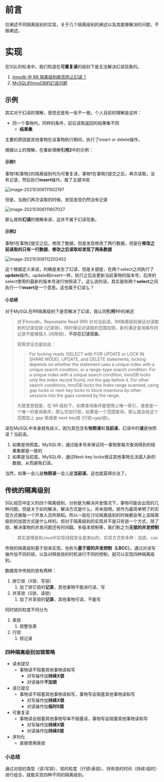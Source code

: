 # 前言

仅阐述不同隔离级别的实现，关于几个隔离级别的阐述以及其能够解决的问题，不做阐述。

# 实现

在SQL的标准中，我们知道在**可重复读**的级别下是无法解决幻读现象的。

1. [Innodb 中 RR 隔离级别能否防止幻读？](https://github.com/Yhzhtk/note/issues/42)
2. [MySQL的InnoDB的幻读问题](http://blog.sina.com.cn/s/blog_499740cb0100ugs7.html)

## 示例

其实对于幻读的理解，感觉还是有一些不一致。个人目前的理解是这样：

- 同一个事物内，同样的条件，前后读取返回的结果集不同
  - **结果集**

主要的原因是其他事物在该事物执行期间，执行了insert or delete操作。

根据以上的理解，在重新理解**引用2**中的示例：

#### 示例1

事物1和事物2的隔离级别均为可重复读，事物1在事物2提交之后，再次读取，没有记录，然后执行**insert**操作。报了主键冲突

![image-20210306111502197](https://i.loli.net/2021/03/06/rlivPtIFdWN2qjf.png)

但是，当我们再次读取的时候，发现发现仍然没有记录

![image-20210306111607027](https://i.loli.net/2021/03/06/SfWHxDgUBN3OMpm.png)

那么按照**幻读**的理解来讲，这并不属于幻读现象。

#### 示例2

事物1在事物2提交之后，修改了数据，但是发现修改了两行数据，但是在**修改之前读取的只有一行数据**，**修改之后读取却发现了两条数据**

![image-20210306112202452](https://i.loli.net/2021/03/06/dHtPo6aKm7INBvy.png)

这个根据定义来说，的确是发生了幻读，但是关键是，在两个select之间执行了**update**操作。update和insert一样，执行之后会更新当前事物的版本号，后序的select使用的最新的版本号进行快照读了。这么说的话，其实是和两个**select**之间执行一个**insert**是一个意思。这也属于幻读么？



#### 小总结

对于MySQL在RR隔离级别下是否解决了幻读，我认同**引用1**中的阐述

> 对于Innodb，Repeatable Read (RR) 针对当前读，RR隔离级别保证对读取到的记录加锁 (记录锁)，同时保证对读取的范围加锁，新的满足查询条件的记录不能够插入 (间隙锁)，**不存在幻读现象**。
>
> 官网求证也是如此：
>
> > For locking reads (SELECT with FOR UPDATE or LOCK IN SHARE MODE), UPDATE, and DELETE statements, locking depends on whether the statement uses a unique index with a unique search condition, or a range-type search condition. For a unique index with a unique search condition, InnoDB locks only the index record found, not the gap before it. For other search conditions, InnoDB locks the index range scanned, using gap locks or next-key locks to block insertions by other sessions into the gaps covered by the range.
>
> 大致意思就是，在 RR 级别下，如果查询条件能使用上唯一索引，或者是一个唯一的查询条件，那么仅加行锁，如果是一个范围查询，那么就会给这个范围加上 gap 锁或者 next-key锁 (行锁+gap锁)。

读在MySQL中本身就有歧义，因为其包含有**快照读**和**当前读**。幻读中的**读**是快照读？当前读。

1. 如果是快照度。MySQL中，通过版本号来保证同一事物里每次查询得到的结果集都是一致的
2. 如果是当前度。MySQL中，通过Next-key locks保证其他事物无法插入新的数据，从而避免幻读。

当然，如果一会儿是**快照读**一会儿是**当前读**。这也就莫得办法了。



## 传统的隔离级别

SQL规范中定义的四个隔离级别，分别是为解决并发情况下，事物可能会出现的几种问题。但是关于如何解决，解决方式是什么，并未指明。锁作为最简单明了的实现方式被每一个开发人员所熟知。所以一般在讨论隔离级别的时候都会带上该隔离级别的加锁方式是什么样的。但对于隔离级别的实现并不是只有锁一个方式，除了锁，解决事物的并发问题还有时间戳、多版本控制等，我们称之为**无锁的并发控制**

> 其实道理是和Java中实现线程安全是类似的，实现方式有多种：加锁，cas

传统的隔离级别基于锁来实现。也称为**基于锁的并发控制（LBCC）**。通过对读写操作加不同的锁，以及对释放锁的时机进行不同的控制，就可以实现四种隔离级别。

数据库中传统的锁有两种： 

1. 排它锁（X锁、写锁）
   1. 加了排它锁的**记录**，其他事物不能进行读、写
2. 共享锁（S锁、读锁）
   1. 加了共享锁的**记录**，其他事物可读，不能写

同时锁的粒度不同分为

1. 表锁
   1. 锁整张表
2. 行锁
   1. 锁记录

### 四种隔离级别加锁策略

- 读未提交
  - 事物读不阻塞其他事物读和写
    - 对写操作加**持续X锁**
    - 对读操作**不加锁**
- 读已提交
  - 事物读不阻塞其他事物读和写，事物写会阻塞其他事物读和写
    - 对写操作加**持续X锁**
    - 对读操作加**临时S锁**
- 可重复读
  - 事物读会阻塞其他事物写单不阻塞读，事物写会阻塞其他事物读和写
    - 对写操作加**持续X锁**
    - 对读操作加**持续S锁**
- 序列化
  - 直接使用表锁

### 小总结

通过对锁的类型（读\写锁）、锁的粒度（行锁\表锁）、持有锁的时间（持续\临时）进行组合，就能实现四种不同的隔离级别。